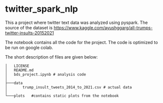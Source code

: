 # twitter_spark_nlp

This a project where twitter text data was analyzed using pyspark. 
The source of the dataset is https://www.kaggle.com/ayushggarg/all-trumps-twitter-insults-20152021

The notebook contains all the code for the project. The code is optimized to be run on google colab.

The short description of files are given below:
```
│   LICENSE
│   README.md
│   bds_project.ipynb # analysis code 
│
├───data
│       trump_insult_tweets_2014_to_2021.csv # actual data
│
└───plots   #contains static plots from the notebook 
```